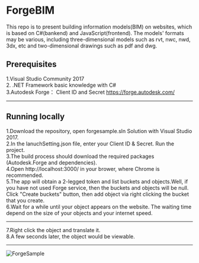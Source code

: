 # ForgeBIM
This repo is to present building information models(BIM) on websites, which is based on C#(bankend) and JavaScript(frontend). The models' formats may be various, including three-dimensional models such as rvt, nwc, nwd, 3dx, etc and two-dimensional drawings such as pdf and dwg. 

## Prerequisites
1.Visual Studio Community 2017  
2. .NET Framework basic knowledge with C#  
3.Autodesk Forge： Client ID and Secret https://forge.autodesk.com/  
****

## Running locally  
1.Download the repository, open forgesample.sln Solution with Visual Studio 2017.   
2.In the lanuchSetting.json file, enter your Client ID & Secret. Run the project.  
3.The build process should download the required packages (Autodesk.Forge and dependencies).   
4.Open http://localhost:3000/ in your brower, where Chrome is recommended.  
5.The app will obtain a 2-legged token and list buckets and objects.Well, if you have not used Forge service, then the buckets and objects will be null. Click "Create buckets" button, then add object via right clicking the bucket that you create.   
6.Wait for a while until your object appears on the website. The waiting time depend on the size of your objects and your internet speed.  
****
7.Right click the object and translate it.  
8.A few seconds later, the object would be viewable.   
****

![ForgeSample](https://github.com/cunyizju/ForgeBIMDeveloping/blob/master/sample.png)

